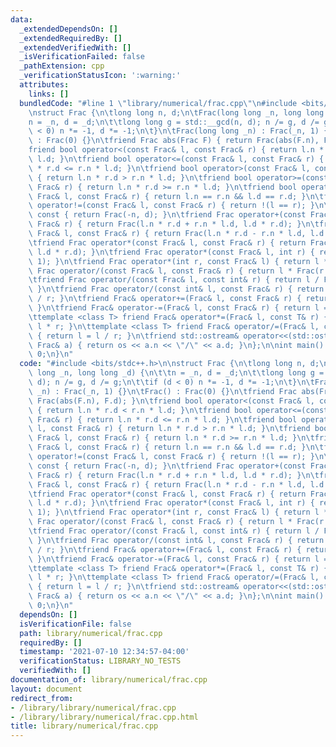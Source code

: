 ```yaml
---
data:
  _extendedDependsOn: []
  _extendedRequiredBy: []
  _extendedVerifiedWith: []
  _isVerificationFailed: false
  _pathExtension: cpp
  _verificationStatusIcon: ':warning:'
  attributes:
    links: []
  bundledCode: "#line 1 \"library/numerical/frac.cpp\"\n#include <bits/stdc++.h>\n\
    \nstruct Frac {\n\tlong long n, d;\n\tFrac(long long _n, long long _d) {\n\t\t\
    n = _n, d = _d;\n\t\tlong long g = std::__gcd(n, d); n /= g, d /= g;\n\t\tif (d\
    \ < 0) n *= -1, d *= -1;\n\t}\n\tFrac(long long _n) : Frac(_n, 1) {}\n\tFrac()\
    \ : Frac(0) {}\n\tfriend Frac abs(Frac F) { return Frac(abs(F.n), F.d); }\n\t\
    friend bool operator<(const Frac& l, const Frac& r) { return l.n * r.d < r.n *\
    \ l.d; }\n\tfriend bool operator<=(const Frac& l, const Frac& r) { return l.n\
    \ * r.d <= r.n * l.d; }\n\tfriend bool operator>(const Frac& l, const Frac& r)\
    \ { return l.n * r.d > r.n * l.d; }\n\tfriend bool operator>=(const Frac& l, const\
    \ Frac& r) { return l.n * r.d >= r.n * l.d; }\n\tfriend bool operator==(const\
    \ Frac& l, const Frac& r) { return l.n == r.n && l.d == r.d; }\n\tfriend bool\
    \ operator!=(const Frac& l, const Frac& r) { return !(l == r); }\n\tFrac operator-()\
    \ const { return Frac(-n, d); }\n\tfriend Frac operator+(const Frac& l, const\
    \ Frac& r) { return Frac(l.n * r.d + r.n * l.d, l.d * r.d); }\n\tfriend Frac operator-(const\
    \ Frac& l, const Frac& r) { return Frac(l.n * r.d - r.n * l.d, l.d * r.d); }\n\
    \tfriend Frac operator*(const Frac& l, const Frac& r) { return Frac(l.n * r.n,\
    \ l.d * r.d); }\n\tfriend Frac operator*(const Frac& l, int r) { return l * Frac(r,\
    \ 1); }\n\tfriend Frac operator*(int r, const Frac& l) { return l * r; }\n\tfriend\
    \ Frac operator/(const Frac& l, const Frac& r) { return l * Frac(r.d, r.n); }\n\
    \tfriend Frac operator/(const Frac& l, const int& r) { return l / Frac(r, 1);\
    \ }\n\tfriend Frac operator/(const int& l, const Frac& r) { return Frac(l, 1)\
    \ / r; }\n\tfriend Frac& operator+=(Frac& l, const Frac& r) { return l = l + r;\
    \ }\n\tfriend Frac& operator-=(Frac& l, const Frac& r) { return l = l - r; }\n\
    \ttemplate <class T> friend Frac& operator*=(Frac& l, const T& r) { return l =\
    \ l * r; }\n\ttemplate <class T> friend Frac& operator/=(Frac& l, const T& r)\
    \ { return l = l / r; }\n\tfriend std::ostream& operator<<(std::ostream& os, const\
    \ Frac& a) { return os << a.n << \"/\" << a.d; }\n};\n\nint main() {\n\treturn\
    \ 0;\n}\n"
  code: "#include <bits/stdc++.h>\n\nstruct Frac {\n\tlong long n, d;\n\tFrac(long\
    \ long _n, long long _d) {\n\t\tn = _n, d = _d;\n\t\tlong long g = std::__gcd(n,\
    \ d); n /= g, d /= g;\n\t\tif (d < 0) n *= -1, d *= -1;\n\t}\n\tFrac(long long\
    \ _n) : Frac(_n, 1) {}\n\tFrac() : Frac(0) {}\n\tfriend Frac abs(Frac F) { return\
    \ Frac(abs(F.n), F.d); }\n\tfriend bool operator<(const Frac& l, const Frac& r)\
    \ { return l.n * r.d < r.n * l.d; }\n\tfriend bool operator<=(const Frac& l, const\
    \ Frac& r) { return l.n * r.d <= r.n * l.d; }\n\tfriend bool operator>(const Frac&\
    \ l, const Frac& r) { return l.n * r.d > r.n * l.d; }\n\tfriend bool operator>=(const\
    \ Frac& l, const Frac& r) { return l.n * r.d >= r.n * l.d; }\n\tfriend bool operator==(const\
    \ Frac& l, const Frac& r) { return l.n == r.n && l.d == r.d; }\n\tfriend bool\
    \ operator!=(const Frac& l, const Frac& r) { return !(l == r); }\n\tFrac operator-()\
    \ const { return Frac(-n, d); }\n\tfriend Frac operator+(const Frac& l, const\
    \ Frac& r) { return Frac(l.n * r.d + r.n * l.d, l.d * r.d); }\n\tfriend Frac operator-(const\
    \ Frac& l, const Frac& r) { return Frac(l.n * r.d - r.n * l.d, l.d * r.d); }\n\
    \tfriend Frac operator*(const Frac& l, const Frac& r) { return Frac(l.n * r.n,\
    \ l.d * r.d); }\n\tfriend Frac operator*(const Frac& l, int r) { return l * Frac(r,\
    \ 1); }\n\tfriend Frac operator*(int r, const Frac& l) { return l * r; }\n\tfriend\
    \ Frac operator/(const Frac& l, const Frac& r) { return l * Frac(r.d, r.n); }\n\
    \tfriend Frac operator/(const Frac& l, const int& r) { return l / Frac(r, 1);\
    \ }\n\tfriend Frac operator/(const int& l, const Frac& r) { return Frac(l, 1)\
    \ / r; }\n\tfriend Frac& operator+=(Frac& l, const Frac& r) { return l = l + r;\
    \ }\n\tfriend Frac& operator-=(Frac& l, const Frac& r) { return l = l - r; }\n\
    \ttemplate <class T> friend Frac& operator*=(Frac& l, const T& r) { return l =\
    \ l * r; }\n\ttemplate <class T> friend Frac& operator/=(Frac& l, const T& r)\
    \ { return l = l / r; }\n\tfriend std::ostream& operator<<(std::ostream& os, const\
    \ Frac& a) { return os << a.n << \"/\" << a.d; }\n};\n\nint main() {\n\treturn\
    \ 0;\n}\n"
  dependsOn: []
  isVerificationFile: false
  path: library/numerical/frac.cpp
  requiredBy: []
  timestamp: '2021-07-10 12:34:57-04:00'
  verificationStatus: LIBRARY_NO_TESTS
  verifiedWith: []
documentation_of: library/numerical/frac.cpp
layout: document
redirect_from:
- /library/library/numerical/frac.cpp
- /library/library/numerical/frac.cpp.html
title: library/numerical/frac.cpp
---
```

